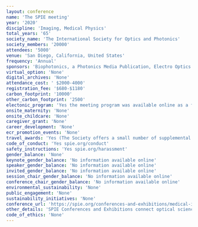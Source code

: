 ```yaml
---
layout: conference 
name: 'The SPIE meeting'
year: '2020'
discipline: 'Imaging, Medical Physics'
total_years: '65'
society_name: 'The International Society for Optics and Photonics'
society_members: '20000'
attendees: '5000'
venue: 'San Diego, California, United States'
frequency: 'Annual'
sponsors: 'Biophotonics, a Photonics Media Publication, Electro Optics Magazine, optics.org, Photonics Online'
virtual_option: 'None'
digital_archives: 'None'
attendance_cost: ' $2000-4000'
registration_fee: '$680-$1180'
carbon_footprint: '10000'
other_carbon_footprint: '2500'
electonic_program: 'Yes the meeting program was available online as a file and App.'
onsite_maternity: 'None'
onsite_childcare: 'None'
caregiver_grant: 'None'
career_development: 'None'
ecr_promotion_events: 'None'
travel_awards: 'Yes (The Society offers a small number of supplemental travel grants to eligible and selected SPIE student members who are authors, and plan to present and publish an accepted paper at an SPIE meeting.  What does this grant cover? Each grant is intended to partially reimburse travel expenses (airfare, ground transportation, and/or hotel). Meals and the conference registration fee are NOT eligible for reimbursement. Grants typically range from $250-$500 USD per domestic traveler and $300-$750 USD per international traveler, but may be more or less, depending on the funds available.  Who is eligible? You must be a current SPIE Student Member when you apply, as well as when you present your paper. You must be a full-time student author in a high school, undergraduate, or graduate program, who will present your accepted paper at an SPIE conference and submit your manuscript to be published in the Proceedings of SPIE. You must submit your complete application and we must receive a letter of recommendation from your advisor or department head by the deadline.  Who is NOT eligible? Postdoctoral students (students who have completed their PhD, ScD, or MD program) are NOT eligible. If you have received an SPIE Student Author Travel Grant or MKS Instruments (formerly Newport) Research Excellence Travel Award for any SPIE meeting within the last 18 months, you are NOT eligible. If you have received an SPIE Officer Travel Grant this year, or within the last 18 months, you are NOT eligible.)'
code_of_conduct: 'Yes spie.org/conduct'
safety_instructions: 'Yes spie.org/harassment'
gender_balance: 'None'
keynote_gender_balance: 'No information available online'
speaker_gender_balance: 'No information available online'
invited_gender_balance: 'No information available online'
session_chair_gender_balance: 'No information available online'
conference_chair_gender_balance: 'No information available online'
environmental_sustainability: 'None'
public_engagement: 'None'
sustainability_initiatives: 'None'
conference_url: 'https://spie.org/conferences-and-exhibitions/medical-imaging?SSO=1'
other_details: 'SPIE Conferences and Exhibitions connect optical science and the optics retail industry. The society is affiliated with over 140 meetings and events each year.'
code_of_ethics: 'None'
---
```

